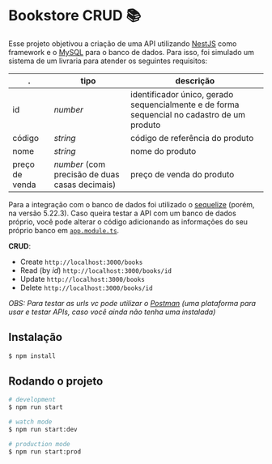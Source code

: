# Bookstore CRUD :books:

Esse projeto objetivou a criação de uma API utilizando [NestJS](https://docs.nestjs.com/) como framework e o [MySQL](https://www.mysql.com/) para o banco de dados. Para isso, foi simulado um sistema de um livraria para atender os seguintes requisitos:

 . | tipo | descrição
-------- | ----- | --------
id       | *number* | identificador único, gerado sequencialmente e de forma sequencial no cadastro de um produto
código    | *string* | código de referência do produto
nome     | *string* | nome do produto
preço de venda | *number* (com precisão de duas casas decimais) | preço de venda do produto

Para a integração com o banco de dados foi utilizado o [sequelize](https://docs.nestjs.com/techniques/database#sequelize-integration) (porém, na versão  5.22.3). Caso queira testar a API com um banco de dados próprio, você pode alterar o código adicionando as informações do seu próprio banco em [`app.module.ts`](https://github.com/eireneof/books-api/blob/main/src/app.module.ts#L13).


**CRUD**:
  * Create `http://localhost:3000/books`
  * Read (by *id*) `http://localhost:3000/books/id`
  * Update `http://localhost:3000/books`
  * Delete `http://localhost:3000/books/id`

*OBS: Para testar as urls vc pode utilizar o [Postman](https://www.postman.com/) (uma plataforma para usar e testar APIs, caso você ainda não tenha uma instalada)*



## Instalação

```bash
$ npm install
```

## Rodando o projeto

```bash
# development
$ npm run start

# watch mode
$ npm run start:dev

# production mode
$ npm run start:prod
```

